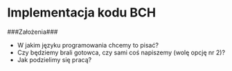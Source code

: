 

Implementacja kodu BCH
======================

###Założenia###
- W jakim języku programowania chcemy to pisać?
- Czy będziemy brali gotowca, czy sami coś napiszemy (wolę opcję nr 2)?
- Jak podzielimy się pracą?

